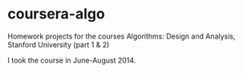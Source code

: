 # coursera-algo
Homework projects for the courses Algorithms: Design and Analysis, Stanford University (part 1 &amp; 2)

I took the course in June-August 2014.
